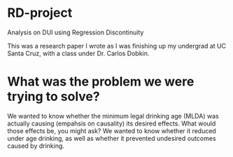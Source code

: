 # RD-project
Analysis on DUI using Regression Discontinuity

This was a research paper I wrote as I was finishing up my undergrad at UC Santa Cruz, with a class under Dr. Carlos Dobkin.

# What was the problem we were trying to solve?
We wanted to know whether the minimum legal drinking age (MLDA) was actually causing (empahsis on causality) its desired effects. What would those effects be, you might ask? We wanted to know whether it reduced under age drinking, as well as whether it prevented undesired outcomes caused by drinking.
